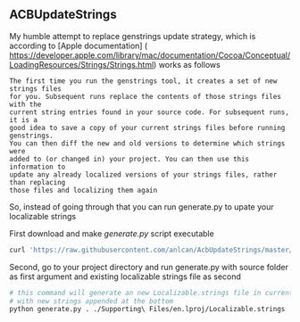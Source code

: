 ## ACBUpdateStrings

My humble attempt to replace genstrings update strategy, which is according
 to [Apple documentation] ( https://developer.apple.com/library/mac/documentation/Cocoa/Conceptual/LoadingResources/Strings/Strings.html)
works as follows

    The first time you run the genstrings tool, it creates a set of new strings files
    for you. Subsequent runs replace the contents of those strings files with the
    current string entries found in your source code. For subsequent runs, it is a
    good idea to save a copy of your current strings files before running genstrings.
    You can then diff the new and old versions to determine which strings were
    added to (or changed in) your project. You can then use this information to
    update any already localized versions of your strings files, rather than replacing
    those files and localizing them again
    
   
So, instead of going through that you can run generate.py to upate your localizable strings

First download and make *generate.py* script executable
```bash
curl 'https://raw.githubusercontent.com/anlcan/AcbUpdateStrings/master/generate.py' -o /usr/local/bin/generate.py && chmod u+x /usr/local/bin/generate.py
```
Second, go to your project directory and run generate.py with source folder as first argument and existing localizable strings file as second

```bash   
# this command will generate an new Localizable.strings file in current directory, 
# with new strings appended at the bottom
python generate.py . ./Supporting\ Files/en.lproj/Localizable.strings 
``` 
       